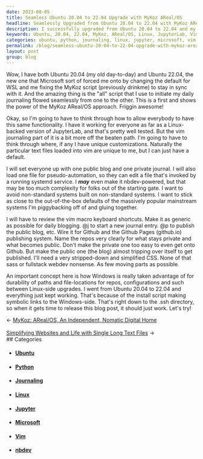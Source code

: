 ```yaml
---
date: 2023-08-05
title: Seamless Ubuntu 20.04 to 22.04 Upgrade with MyKoz AReal/OS
headline: Seamlessly Upgraded from Ubuntu 20.04 to 22.04 with MyKoz AReal/OS!
description: I successfully upgraded from Ubuntu 20.04 to 22.04 and my daily journaling script worked seamlessly! I'm now exploring how to make this same functionality available to everyone, while keeping it as close to the mainstream systems as possible. I'm also looking into how to best take advantage of Windows for durability of paths and file-locations between Linux-side upgrades.
keywords: Ubuntu, 20.04, 22.04, MyKoz, AReal/OS, Linux, JupyterLab, Vim, Journaling, Public, Private, Systems, Automation, nbdev, CSS, Sass, Fullstack, Webdev, Windows, Symbolic, Links, .ssh, Directory, Release, Blog Post
categories: ubuntu, python, journaling, linux, jupyter, microsoft, vim, nbdev
permalink: /blog/seamless-ubuntu-20-04-to-22-04-upgrade-with-mykoz-areal-os/
layout: post
group: blog
---
```



Wow, I have both Ubuntu 20.04 (my old day-to-day) and Ubuntu 22.04, the new one
that Microsoft sort of forced me onto by changing the default for WSL and me
fixing the MyKoz script (previously drinkme) to stay in sync with it. And the
amazing thing is the "all" script that I use to initiate my daily journaling
flowed seamlessly from one to the other. This is a first and shows the power of
the MyKoz AReal/OS approach. Friggin awesome!

Okay, so I'm going to have to think through how to allow everybody to have this
same functionality. I have it working for everyone as far as a Linux-backed
version of JupyterLab, and that's pretty well tested. But the vim journaling
part of it is a bit more off the beaten path. I'm going to have to think
through where, if any I have unique customizations. Naturally the particular
text files loaded into vim are unique to me, but I can just have a default.

I will set everyone up with one public blog and one private journal. I will
also load one file for pseudo-automation, so they can edit a file that's
invoked by a running systemd service. I ***may*** even make it nbdev-powered,
but that may be too much complexity for folks out of the starting gate. I want
to avoid non-standard systems built on non-standard systems. I want to stick as
close to the out-of-the-box defaults of the massively popular mainstream
systems I'm piggybacking off of and gluing together.

I will have to review the vim macro keyboard shortcuts. Make it as generic as
possible for daily blogging. @j to start a new journal entry. @p to publish the
public blog, etc. Wire it for Github and the Github Pages (github.io)
publishing system. Name the repos very clearly for what stays private and what
becomes public. Don't make the private one too easy to even get onto Github.
But make the public one (the blog) almost tripping over itself to get
published. I'll need a very stripped-down and simplified CSS. None of that sass
or fullstack webdev nonsense. As few moving parts as possible.

An important concept here is how Windows is really taken advantage of for
durability of paths and file-locations for repos, configurations and such
between Linux-side upgrades. I went from Ubuntu 20.04 to 22.04 and everything
just kept working. That's because of the install script making symbolic links
to the Windows-side. That's right down to the .ssh directory, so when it gets
time to release this blog post, it should just work. Let's try!




















<div class="arrow-links"><div class="post-nav-prev"><span class="arrow">&larr;&nbsp;</span><a href="/blog/mykoz-areal-os-an-independent-nomatic-digital-home/">MyKoz: AReal/OS, An Independent, Nomatic Digital Home</a></div> &nbsp; <div class="post-nav-next"><a href="/blog/simplifying-websites-and-life-with-single-long-text-files/">Simplifying Websites and Life with Single Long Text Files</a><span class="arrow">&nbsp;&rarr;</span></div></div>
## Categories

<ul>
<li><h4><a href='/ubuntu/'>Ubuntu</a></h4></li>
<li><h4><a href='/python/'>Python</a></h4></li>
<li><h4><a href='/journaling/'>Journaling</a></h4></li>
<li><h4><a href='/linux/'>Linux</a></h4></li>
<li><h4><a href='/jupyter/'>Jupyter</a></h4></li>
<li><h4><a href='/microsoft/'>Microsoft</a></h4></li>
<li><h4><a href='/vim/'>Vim</a></h4></li>
<li><h4><a href='/nbdev/'>nbdev</a></h4></li></ul>